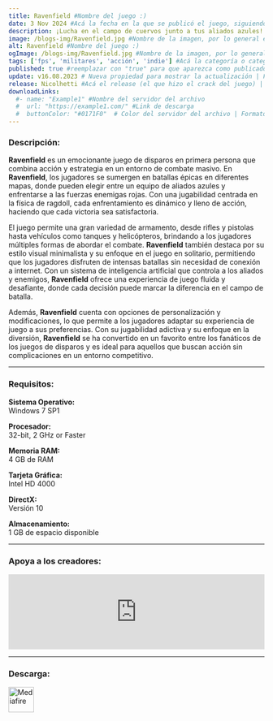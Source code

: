 ```yaml
---
title: Ravenfield #Nombre del juego :)
date: 3 Nov 2024 #Acá la fecha en la que se publicó el juego, siguiendo este formato: Dia "30", Mes "Oct", Año "2024" = como debe quedar: 30 Oct 2024
description: ¡Lucha en el campo de cuervos junto a tus aliados azules! ¡Derriba a esos molestos rojos usando helicópteros, tanques, armas y física de ragdoll activa! #Acá una mini descripción del juego
image: /blogs-img/Ravenfield.jpg #Nombre de la imagen, por lo general es exactamente el mismo nombre que el juego excluyendo lo ":" (Dos puntos)
alt: Ravenfield #Nombre del juego :)
ogImage: /blogs-img/Ravenfield.jpg #Nombre de la imagen, por lo general es exactamente el mismo nombre que el juego excluyendo lo ":" (Dos puntos)
tags: ['fps', 'militares', 'acción', 'indie'] #Acá la categoría o categorías del juego, si es más de una se coloca en este formato: ['categoría1', 'categoría2']
published: true #reemplazar con "true" para que aparezca como publicado
update: v16.08.2023 # Nueva propiedad para mostrar la actualización | Formato: v1.0.0
release: Nicolhetti #Acá el release (el que hizo el crack del juego) | Formato: Nicolhetti
downloadLinks:
  #- name: "Example1" #Nombre del servidor del archivo
  #  url: "https://example1.com/" #Link de descarga
  #  buttonColor: "#0171F0"  # Color del servidor del archivo | Formato hexadecimal | MediaFire: #0171F0 | Buzzheavier: #FF6600 |
---
```


<!--En VSCode seleccionando una palabra, por ejemplo: "Ravenfield" y apretando Ctrl+F2 se seleccionan todas las palabras iguales-->

### Descripción:
**Ravenfield** es un emocionante juego de disparos en primera persona que combina acción y estrategia en un entorno de combate masivo. En **Ravenfield**, los jugadores se sumergen en batallas épicas en diferentes mapas, donde pueden elegir entre un equipo de aliados azules y enfrentarse a las fuerzas enemigas rojas. Con una jugabilidad centrada en la física de ragdoll, cada enfrentamiento es dinámico y lleno de acción, haciendo que cada victoria sea satisfactoria.

El juego permite una gran variedad de armamento, desde rifles y pistolas hasta vehículos como tanques y helicópteros, brindando a los jugadores múltiples formas de abordar el combate. **Ravenfield** también destaca por su estilo visual minimalista y su enfoque en el juego en solitario, permitiendo que los jugadores disfruten de intensas batallas sin necesidad de conexión a internet. Con un sistema de inteligencia artificial que controla a los aliados y enemigos, **Ravenfield** ofrece una experiencia de juego fluida y desafiante, donde cada decisión puede marcar la diferencia en el campo de batalla.

Además, **Ravenfield** cuenta con opciones de personalización y modificaciones, lo que permite a los jugadores adaptar su experiencia de juego a sus preferencias. Con su jugabilidad adictiva y su enfoque en la diversión, **Ravenfield** se ha convertido en un favorito entre los fanáticos de los juegos de disparos y es ideal para aquellos que buscan acción sin complicaciones en un entorno competitivo.

<!--Prompt para Chat-GPT: Hazme una descripción para el juego "Ravenfield" y cada que menciones "Ravenfield" ponlo en negrita -->

---

### Requisitos:
**Sistema Operativo:**  
Windows 7 SP1

**Procesador:**  
32-bit, 2 GHz or Faster

**Memoria RAM:**  
4 GB de RAM

**Tarjeta Gráfica:**  
Intel HD 4000

**DirectX:**  
Versión 10

**Almacenamiento:**  
1 GB de espacio disponible

<!--Si falta o sobra un requisito se quita o se agrega manteniendo el mismo formato-->

---

### Apoya a los creadores:
<iframe src="https://store.steampowered.com/widget/636480/" frameborder="0" style="background-color: transparent; width: 100% !important; aspect-ratio: 646 / 190;"></iframe>

<!--Reemplazar los numeros (AppID) del juego (en este caso 2668510) por el numero (AppID) correspondiente con el juego a publicar-->
<!--El AppID se encuentra en la URL del Juego en Steam-->

---

### Descarga:

[<img src="https://gist.github.com/cxmeel/0dbc95191f239b631c3874f4ccf114e2/raw/download.svg" alt="Mediafire" height="50" />](https://www.mediafire.com/file/41rph1ieeaw7zm2/Ravenfield.zip/file)

<!-- # se debe reemplazar por el link de descarga-->

<!--NOMBRE-DEL-SERVICIO se debe reemplazar por el servicio donde está subido el juego-->